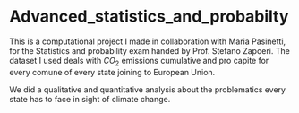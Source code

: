 # Advanced_statistics_and_probabilty

This is a computational project I made in collaboration with Maria Pasinetti, for the Statistics and probability exam handed by Prof. Stefano Zapoeri. 
The dataset I used deals with ${CO_{2}}$ emissions cumulative and pro capite for every comune of every state joining to European Union. 

We did a qualitative and quantitative analysis about the problematics every state has to face in sight of climate change.
